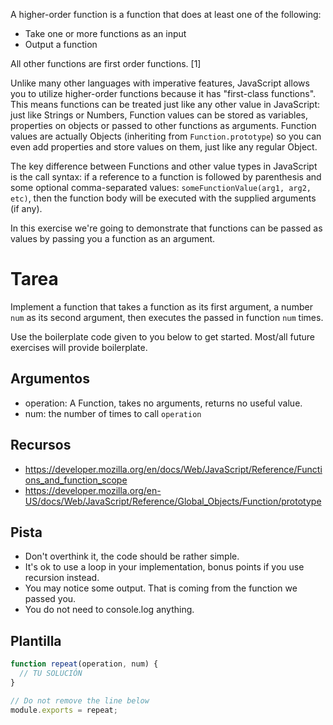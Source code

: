 A higher-order function is a function that does at least one of the following:

- Take one or more functions as an input
- Output a function

All other functions are first order functions. [1]

Unlike many other languages with imperative features, JavaScript allows you to utilize higher-order functions because it has "first-class functions". This means functions can be treated just like any other value in JavaScript: just like Strings or Numbers, Function values can be stored as variables, properties on objects or passed to other functions as arguments. Function values are actually Objects (inheriting from `Function.prototype`) so you can even add properties and store values on them, just like any regular Object.

The key difference between Functions and other value types in JavaScript is the call syntax: if a reference to a function is followed by parenthesis and some optional comma-separated values: `someFunctionValue(arg1, arg2, etc)`, then the function body will be executed with the supplied arguments (if any).

In this exercise we're going to demonstrate that functions can be passed as values by passing you a function as an argument.

# Tarea

Implement a function that takes a function as its first argument, a number `num` as its second argument, then executes the passed in function `num` times.

Use the boilerplate code given to you below to get started. Most/all future exercises will provide boilerplate.

## Argumentos

- operation: A Function, takes no arguments, returns no useful value.
- num: the number of times to call `operation`

## Recursos

- https://developer.mozilla.org/en/docs/Web/JavaScript/Reference/Functions_and_function_scope
- https://developer.mozilla.org/en-US/docs/Web/JavaScript/Reference/Global_Objects/Function/prototype

## Pista

- Don't overthink it, the code should be rather simple.
- It's ok to use a loop in your implementation, bonus points if you use recursion instead.
- You may notice some output. That is coming from the function we passed you.
- You do not need to console.log anything.

## Plantilla

```js
function repeat(operation, num) {
  // TU SOLUCIÓN
}

// Do not remove the line below
module.exports = repeat;
```
